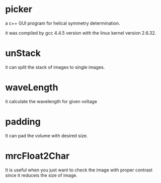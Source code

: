 # picker
a c++ GUI program for helical symmetry determination.

it was compiled by gcc 4.4.5 version with the linux kernel version 2.6.32.

# unStack
it can split the stack of images to single images.

# waveLength
it calculate the wavelength for given voltage

# padding
It can pad the volume with desired size.

# mrcFloat2Char
It is useful when you just want to check the image with proper contrast since it reduceis the size of image. 
